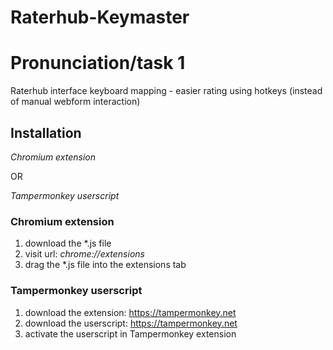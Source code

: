# Raterhub-Keymaster
# Pronunciation/task 1
Raterhub interface keyboard mapping - easier rating using hotkeys (instead of manual webform interaction)

## Installation
*Chromium extension*

OR

*Tampermonkey userscript*

### Chromium extension
1. download the \*.js file
2. visit url: *chrome://extensions*
3. drag the \*.js file into the extensions tab

### Tampermonkey userscript
1. download the extension:
https://tampermonkey.net
2. download the userscript:
https://tampermonkey.net
3. activate the userscript in Tampermonkey extension
